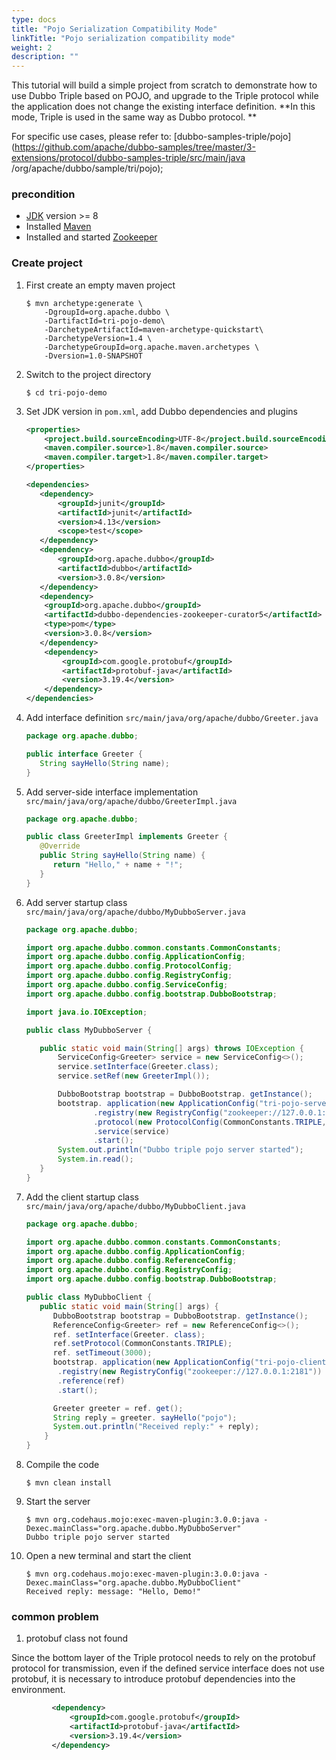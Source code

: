 ```yaml
---
type: docs
title: "Pojo Serialization Compatibility Mode"
linkTitle: "Pojo serialization compatibility mode"
weight: 2
description: ""
---
```


This tutorial will build a simple project from scratch to demonstrate how to use Dubbo Triple based on POJO, and upgrade to the Triple protocol while the application does not change the existing interface definition. **In this mode, Triple is used in the same way as Dubbo protocol. **

For specific use cases, please refer to: [dubbo-samples-triple/pojo](https://github.com/apache/dubbo-samples/tree/master/3-extensions/protocol/dubbo-samples-triple/src/main/java /org/apache/dubbo/sample/tri/pojo);

### precondition
- [JDK](https://jdk.java.net/) version >= 8
- Installed [Maven](https://maven.apache.org/)
- Installed and started [Zookeeper](https://zookeeper.apache.org/)

### Create project
1. First create an empty maven project
     ```
    $ mvn archetype:generate \
         -DgroupId=org.apache.dubbo \
         -DartifactId=tri-pojo-demo\
         -DarchetypeArtifactId=maven-archetype-quickstart\
         -DarchetypeVersion=1.4 \
         -DarchetypeGroupId=org.apache.maven.archetypes \
         -Dversion=1.0-SNAPSHOT
    ```
2. Switch to the project directory
     ```
    $ cd tri-pojo-demo
    ```
3. Set JDK version in `pom.xml`, add Dubbo dependencies and plugins
     ```xml
     <properties>
         <project.build.sourceEncoding>UTF-8</project.build.sourceEncoding>
         <maven.compiler.source>1.8</maven.compiler.source>
         <maven.compiler.target>1.8</maven.compiler.target>
     </properties>
   
     <dependencies>
        <dependency>
            <groupId>junit</groupId>
            <artifactId>junit</artifactId>
            <version>4.13</version>
            <scope>test</scope>
        </dependency>
        <dependency>
            <groupId>org.apache.dubbo</groupId>
            <artifactId>dubbo</artifactId>
            <version>3.0.8</version>
        </dependency>
        <dependency>
         <groupId>org.apache.dubbo</groupId>
         <artifactId>dubbo-dependencies-zookeeper-curator5</artifactId>
         <type>pom</type>
         <version>3.0.8</version>
        </dependency>
         <dependency>
             <groupId>com.google.protobuf</groupId>
             <artifactId>protobuf-java</artifactId>
             <version>3.19.4</version>
         </dependency>
     </dependencies>
    ```
4. Add interface definition `src/main/java/org/apache/dubbo/Greeter.java`
     ```java
    package org.apache.dubbo;

    public interface Greeter {
        String sayHello(String name);
    }
    ```
5. Add server-side interface implementation `src/main/java/org/apache/dubbo/GreeterImpl.java`
    ```java
    package org.apache.dubbo;

    public class GreeterImpl implements Greeter {
       @Override
       public String sayHello(String name) {
          return "Hello," + name + "!";
       }
    }
    ```
6. Add server startup class `src/main/java/org/apache/dubbo/MyDubboServer.java`
     ```java
    package org.apache.dubbo;

    import org.apache.dubbo.common.constants.CommonConstants;
    import org.apache.dubbo.config.ApplicationConfig;
    import org.apache.dubbo.config.ProtocolConfig;
    import org.apache.dubbo.config.RegistryConfig;
    import org.apache.dubbo.config.ServiceConfig;
    import org.apache.dubbo.config.bootstrap.DubboBootstrap;

    import java.io.IOException;

    public class MyDubboServer {

        public static void main(String[] args) throws IOException {
            ServiceConfig<Greeter> service = new ServiceConfig<>();
            service.setInterface(Greeter.class);
            service.setRef(new GreeterImpl());

            DubboBootstrap bootstrap = DubboBootstrap. getInstance();
            bootstrap. application(new ApplicationConfig("tri-pojo-server"))
                    .registry(new RegistryConfig("zookeeper://127.0.0.1:2181"))
                    .protocol(new ProtocolConfig(CommonConstants.TRIPLE, 50051))
                    .service(service)
                    .start();
            System.out.println("Dubbo triple pojo server started");
            System.in.read();
        }
    }
     ```

7. Add the client startup class `src/main/java/org/apache/dubbo/MyDubboClient.java`
    ```java
    package org.apache.dubbo;

    import org.apache.dubbo.common.constants.CommonConstants;
    import org.apache.dubbo.config.ApplicationConfig;
    import org.apache.dubbo.config.ReferenceConfig;
    import org.apache.dubbo.config.RegistryConfig;
    import org.apache.dubbo.config.bootstrap.DubboBootstrap;

    public class MyDubboClient {
       public static void main(String[] args) {
          DubboBootstrap bootstrap = DubboBootstrap. getInstance();
          ReferenceConfig<Greeter> ref = new ReferenceConfig<>();
          ref. setInterface(Greeter. class);
          ref.setProtocol(CommonConstants.TRIPLE);
          ref. setTimeout(3000);
          bootstrap. application(new ApplicationConfig("tri-pojo-client"))
           .registry(new RegistryConfig("zookeeper://127.0.0.1:2181"))
           .reference(ref)
           .start();

          Greeter greeter = ref. get();
          String reply = greeter. sayHello("pojo");
          System.out.println("Received reply:" + reply);
        }
    }
    ```
8. Compile the code
    ```
    $ mvn clean install
    ```
9. Start the server
    ```
    $ mvn org.codehaus.mojo:exec-maven-plugin:3.0.0:java -Dexec.mainClass="org.apache.dubbo.MyDubboServer"
    Dubbo triple pojo server started
    ```
10. Open a new terminal and start the client
    ```
    $ mvn org.codehaus.mojo:exec-maven-plugin:3.0.0:java -Dexec.mainClass="org.apache.dubbo.MyDubboClient"
    Received reply: message: "Hello, Demo!"
    ```
### common problem

1. protobuf class not found

Since the bottom layer of the Triple protocol needs to rely on the protobuf protocol for transmission, even if the defined service interface does not use protobuf, it is necessary to introduce protobuf dependencies into the environment.

```xml
         <dependency>
             <groupId>com.google.protobuf</groupId>
             <artifactId>protobuf-java</artifactId>
             <version>3.19.4</version>
         </dependency>
```